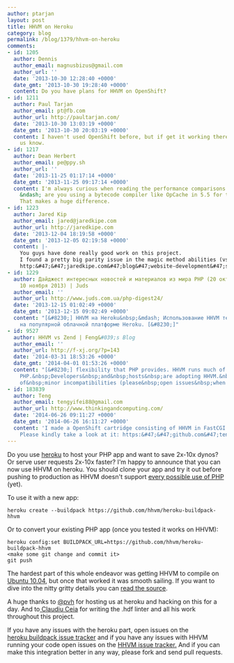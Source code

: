 ```yaml
---
author: ptarjan
layout: post
title: HHVM on Heroku
category: blog
permalink: /blog/1379/hhvm-on-heroku
comments:
- id: 1205
  author: Dennis
  author_email: magnusbizus@gmail.com
  author_url: ''
  date: '2013-10-30 12:28:40 +0000'
  date_gmt: '2013-10-30 19:28:40 +0000'
  content: Do you have plans for HHVM on OpenShift?
- id: 1211
  author: Paul Tarjan
  author_email: pt@fb.com
  author_url: http://paultarjan.com/
  date: '2013-10-30 13:03:19 +0000'
  date_gmt: '2013-10-30 20:03:19 +0000'
  content: I haven't used OpenShift before, but if get it working there, please let
    us know.
- id: 1217
  author: Dean Herbert
  author_email: pe@ppy.sh
  author_url: ''
  date: '2013-11-25 01:17:14 +0000'
  date_gmt: '2013-11-25 09:17:14 +0000'
  content: I'm always curious when reading the performance comparisons to base php
    &ndash; are you using a bytecode compiler like OpCache in 5.5 for these comparisons?
    That makes a huge difference.
- id: 1223
  author: Jared Kip
  author_email: jared@jaredkipe.com
  author_url: http://jaredkipe.com
  date: '2013-12-04 18:19:58 +0000'
  date_gmt: '2013-12-05 02:19:58 +0000'
  content: |-
    You guys have done really good work on this project.
    I found a pretty big parity issue in the magic method abilities (vs Zend anyway).
    http:&#47;&#47;jaredkipe.com&#47;blog&#47;website-development&#47;silverstripe-on-hhvm-part-two&#47;
- id: 1229
  author: Дайджест интересных новостей и материалов из мира PHP (20 октября &mdash;
    10 ноября 2013) | Juds
  author_email: ''
  author_url: http://www.juds.com.ua/php-digest24/
  date: '2013-12-15 01:02:49 +0000'
  date_gmt: '2013-12-15 09:02:49 +0000'
  content: "[&#8230;] HHVM на Heroku&nbsp;&mdash; Использование HHVM теперь возможно
    на популярной облачной платформе Heroku. [&#8230;]"
- id: 9527
  author: HHVM vs Zend | Feng&#039;s Blog
  author_email: ''
  author_url: http://f-xj.org/?p=143
  date: '2014-03-31 18:53:26 +0000'
  date_gmt: '2014-04-01 01:53:26 +0000'
  content: "[&#8230;] flexibility that PHP provides. HHVM runs much of the world&rsquo;s&nbsp;existing
    PHP.&nbsp;Developers&nbsp;and&nbsp;hosts&nbsp;are adopting HHVM.&nbsp;We are aware
    of&nbsp;minor incompatibilities (please&nbsp;open issues&nbsp;when you find [&#8230;]"
- id: 183839
  author: Teng
  author_email: tengyifei88@gmail.com
  author_url: http://www.thinkingandcomputing.com/
  date: '2014-06-26 09:11:27 +0000'
  date_gmt: '2014-06-26 16:11:27 +0000'
  content: 'I made a OpenShift cartridge consisting of HHVM in FastCGI mode and Nginx.
    Please kindly take a look at it: https:&#47;&#47;github.com&#47;tengyifei&#47;openshift-cartridge-nginx-hhvm'
---
```


Do you use [heroku](http://heroku.com) to host your PHP app and want to save 2x-10x dynos? Or serve user requests 2x-10x faster? I'm happy to announce that you can now use HHVM on heroku. You should clone your app and try it out before pushing to production as HHVM doesn't support [every possible use of PHP](http://www.hhvm.com/blog/875/wow-hhvm-is-fast-too-bad-it-doesnt-run-my-code) (yet).

<!--truncate-->

To use it with a new app:


    heroku create --buildpack https://github.com/hhvm/heroku-buildpack-hhvm


Or to convert your existing PHP app (once you tested it works on HHVM):


    heroku config:set BUILDPACK_URL=https://github.com/hhvm/heroku-buildpack-hhvm
    <make some git change and commit it>
    git push


The hardest part of this whole endeavor was getting HHVM to compile on [Ubuntu 10.04](https://github.com/facebook/hhvm/wiki/Building-and-installing-on-Ubuntu-10.04-LTS), but once that worked it was smooth sailing. If you want to dive into the nitty gritty details you can [read the source](https://github.com/hhvm/heroku-buildpack-hhvm).

A huge thanks to [@pvh](https://twitter.com/pvh) for hosting us at heroku and hacking on this for a day. And to[ Claudiu Ceia](https://www.facebook.com/wtf.no.username) for writing the .hdf linter and all his work throughout this project.

If you have any issues with the heroku part, open issues on the [heroku buildpack issue tracker](https://github.com/hhvm/heroku-buildpack-hhvm/issues) and if you have any issues with HHVM running your code open issues on the [HHVM issue tracker.](https://github.com/facebook/hhvm/issues) And if you can make this integration better in any way, please fork and send pull requests.
